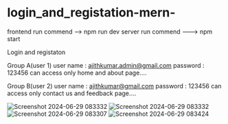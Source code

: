 # login_and_registation-mern-

frontend run commend --> npm run dev
server run commend  ---> npm start

Login and registaton

Group A(user 1)
user name : ajithkumar.admin@gmail.com
password : 123456
can access only home and about page....

Group B(user 2)
user name : ajithkumar@gmail.com
password : 123456
can access only contact us and feedback page....

![Screenshot 2024-06-29 083332](https://github.com/ajithkumar3873/login_and_registation-mern-/assets/127074798/d7097ebf-cc99-4c9a-9859-8441380002d7)
![Screenshot 2024-06-29 083332](https://github.com/ajithkumar3873/login_and_registation-mern-/assets/127074798/ad3d9e43-3741-4a2e-941e-e2e564691633)
![Screenshot 2024-06-29 083307](https://github.com/ajithkumar3873/login_and_registation-mern-/assets/127074798/a64f866f-ee61-4df0-8866-0a0e90a70a9c)
![Screenshot 2024-06-29 083424](https://github.com/ajithkumar3873/login_and_registation-mern-/assets/127074798/a165e790-dda8-4f92-8b80-5867cfdb435f)







